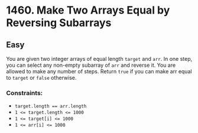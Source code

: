 # 1460. Make Two Arrays Equal by Reversing Subarrays

## Easy

You are given two integer arrays of equal length `target` and `arr`. In one step, you can select any non-empty subarray
of `arr` and reverse it. You are allowed to make any number of steps. Return `true` if you can make arr equal to
`target` or `false` otherwise.

### Constraints:

- `target.length == arr.length`
- `1 <= target.length <= 1000`
- `1 <= target[i] <= 1000`
- `1 <= arr[i] <= 1000`
